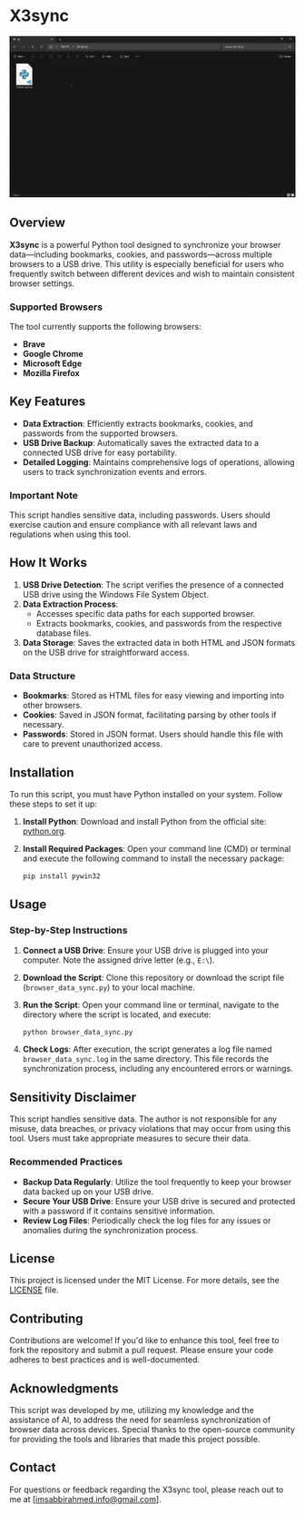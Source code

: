 
# X3sync

![video](showcase.gif)

## Overview

**X3sync** is a powerful Python tool designed to synchronize your browser data—including bookmarks, cookies, and passwords—across multiple browsers to a USB drive. This utility is especially beneficial for users who frequently switch between different devices and wish to maintain consistent browser settings.

### Supported Browsers

The tool currently supports the following browsers:
- **Brave**
- **Google Chrome**
- **Microsoft Edge**
- **Mozilla Firefox**

## Key Features

- **Data Extraction**: Efficiently extracts bookmarks, cookies, and passwords from the supported browsers.
- **USB Drive Backup**: Automatically saves the extracted data to a connected USB drive for easy portability.
- **Detailed Logging**: Maintains comprehensive logs of operations, allowing users to track synchronization events and errors.

### Important Note

This script handles sensitive data, including passwords. Users should exercise caution and ensure compliance with all relevant laws and regulations when using this tool.

## How It Works

1. **USB Drive Detection**: The script verifies the presence of a connected USB drive using the Windows File System Object.
2. **Data Extraction Process**:
   - Accesses specific data paths for each supported browser.
   - Extracts bookmarks, cookies, and passwords from the respective database files.
3. **Data Storage**: Saves the extracted data in both HTML and JSON formats on the USB drive for straightforward access.

### Data Structure

- **Bookmarks**: Stored as HTML files for easy viewing and importing into other browsers.
- **Cookies**: Saved in JSON format, facilitating parsing by other tools if necessary.
- **Passwords**: Stored in JSON format. Users should handle this file with care to prevent unauthorized access.

## Installation

To run this script, you must have Python installed on your system. Follow these steps to set it up:

1. **Install Python**: Download and install Python from the official site: [python.org](https://www.python.org/downloads/).
   
2. **Install Required Packages**: Open your command line (CMD) or terminal and execute the following command to install the necessary package:
   ```bash
   pip install pywin32
   ```

## Usage

### Step-by-Step Instructions

1. **Connect a USB Drive**: Ensure your USB drive is plugged into your computer. Note the assigned drive letter (e.g., `E:\`).
   
2. **Download the Script**: Clone this repository or download the script file (`browser_data_sync.py`) to your local machine.

3. **Run the Script**: Open your command line or terminal, navigate to the directory where the script is located, and execute:
   ```bash
   python browser_data_sync.py
   ```

4. **Check Logs**: After execution, the script generates a log file named `browser_data_sync.log` in the same directory. This file records the synchronization process, including any encountered errors or warnings.

## Sensitivity Disclaimer

This script handles sensitive data. The author is not responsible for any misuse, data breaches, or privacy violations that may occur from using this tool. Users must take appropriate measures to secure their data.

### Recommended Practices

- **Backup Data Regularly**: Utilize the tool frequently to keep your browser data backed up on your USB drive.
- **Secure Your USB Drive**: Ensure your USB drive is secured and protected with a password if it contains sensitive information.
- **Review Log Files**: Periodically check the log files for any issues or anomalies during the synchronization process.

## License

This project is licensed under the MIT License. For more details, see the [LICENSE](LICENSE) file.

## Contributing

Contributions are welcome! If you'd like to enhance this tool, feel free to fork the repository and submit a pull request. Please ensure your code adheres to best practices and is well-documented.

## Acknowledgments

This script was developed by me, utilizing my knowledge and the assistance of AI, to address the need for seamless synchronization of browser data across devices. Special thanks to the open-source community for providing the tools and libraries that made this project possible.

## Contact

For questions or feedback regarding the X3sync tool, please reach out to me at [imsabbirahmed.info@gmail.com].
